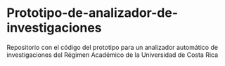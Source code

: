 # Prototipo-de-analizador-de-investigaciones
Repositorio con el código del prototipo para un analizador automático de investigaciones del Régimen Académico de la Universidad de Costa Rica
